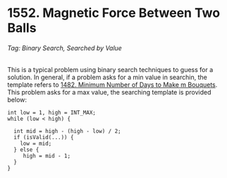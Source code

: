 # 1552. Magnetic Force Between Two Balls

###### Tag: Binary Search, Searched by Value

This is a typical problem using binary search techniques to guess for a solution. In general, if a problem asks for a min value in searchin, the template refers to [1482. Minimum Number of Days to Make m Bouquets](https://github.com/zilinli0130/Leetcode_Algorithm/edit/main/Binary%20Search/Searched%20By%20Value/1482.%20Minimum%20Number%20of%20Days%20to%20Make%20m%20Bouquets/README.md).
This problem asks for a max value, the searching template is provided below:

```
int low = 1, high = INT_MAX;
while (low < high) {
  
  int mid = high - (high - low) / 2;
  if (isValid(...)) {
    low = mid;
  } else {
     high = mid - 1; 
  }
}
```
